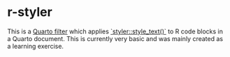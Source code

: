 # r-styler

This is a [Quarto
filter](https://quarto.org/docs/extensions/distributing.html) which
applies
[\`styler::style_text()\`](https://styler.r-lib.org/reference/style_text.html)
to R code blocks in a Quarto document. This is currently very basic and
was mainly created as a learning exercise.
